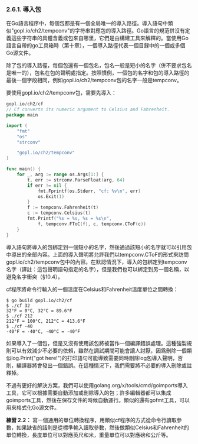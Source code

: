 ### 2.6.1. 導入包

在Go語言程序中，每個包都是有一個全局唯一的導入路徑。導入語句中類似"gopl.io/ch2/tempconv"的字符串對應包的導入路徑。Go語言的規范併沒有定義這些字符串的具體含義或包來自哪里，它們是由構建工具來解釋的。當使用Go語言自帶的go工具箱時（第十章），一個導入路徑代表一個目録中的一個或多個Go源文件。

除了包的導入路徑，每個包還有一個包名，包名一般是短小的名字（併不要求包名是唯一的），包名在包的聲明處指定。按照慣例，一個包的名字和包的導入路徑的最後一個字段相同，例如gopl.io/ch2/tempconv包的名字一般是tempconv。

要使用gopl.io/ch2/tempconv包，需要先導入：

```Go
gopl.io/ch2/cf 
// Cf converts its numeric argument to Celsius and Fahrenheit. 
package main 

import ( 
	"fmt" 
	"os" 
	"strconv" 

	"gopl.io/ch2/tempconv" 
) 

func main() { 
	for _, arg := range os.Args[1:] { 
		t, err := strconv.ParseFloat(arg, 64) 
		if err != nil { 
			fmt.Fprintf(os.Stderr, "cf: %v\n", err) 
			os.Exit(1) 
		} 
		f := tempconv.Fahrenheit(t) 
		c := tempconv.Celsius(t) 
		fmt.Printf("%s = %s, %s = %s\n", 
			f, tempconv.FToC(f), c, tempconv.CToF(c)) 
	} 
} 
```

導入語句將導入的包綁定到一個短小的名字，然後通過該短小的名字就可以引用包中導出的全部內容。上面的導入聲明將允許我們以tempconv.CToF的形式來訪問gopl.io/ch2/tempconv包中的內容。在默認情況下，導入的包綁定到tempconv名字（譯註：這包聲明語句指定的名字），但是我們也可以綁定到另一個名稱，以避免名字衝突（§10.4）。

cf程序將命令行輸入的一個溫度在Celsius和Fahrenheit溫度單位之間轉換：

```
$ go build gopl.io/ch2/cf 
$ ./cf 32 
32°F = 0°C, 32°C = 89.6°F 
$ ./cf 212 
212°F = 100°C, 212°C = 413.6°F 
$ ./cf -40 
-40°F = -40°C, -40°C = -40°F 
```

如果導入了一個包，但是又沒有使用該包將被當作一個編譯錯誤處理。這種強製規則可以有效減少不必要的依賴，雖然在調試期間可能會讓人討厭，因爲刪除一個類似log.Print("got here!")的打印語句可能導致需要同時刪除log包導入聲明，否則，編譯器將會發出一個錯誤。在這種情況下，我們需要將不必要的導入刪除或註釋掉。

不過有更好的解決方案，我們可以使用golang.org/x/tools/cmd/goimports導入工具，它可以根據需要自動添加或刪除導入的包；許多編輯器都可以集成goimports工具，然後在保存文件的時候自動運行。類似的還有gofmt工具，可以用來格式化Go源文件。

**練習 2.2：** 寫一個通用的單位轉換程序，用類似cf程序的方式從命令行讀取參數，如果缺省的話則是從標準輸入讀取參數，然後做類似Celsius和Fahrenheit的單位轉換，長度單位可以對應英尺和米，重量單位可以對應磅和公斤等。



